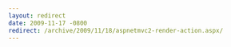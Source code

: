 ```yaml
---
layout: redirect
date: 2009-11-17 -0800
redirect: /archive/2009/11/18/aspnetmvc2-render-action.aspx/
---
```

